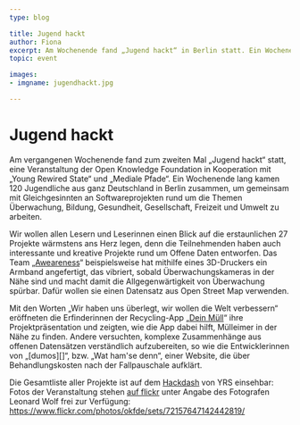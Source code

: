 ```yaml
---
type: blog

title: Jugend hackt
author: Fiona
excerpt: Am Wochenende fand „Jugend hackt“ in Berlin statt. Ein Wochenende lang programmierten, hackten und bastelten Jugendliche
topic: event

images:
- imgname: jugendhackt.jpg

---
```


# Jugend hackt

Am vergangenen Wochenende fand zum zweiten Mal „Jugend hackt“ statt, eine Veranstaltung der Open Knowledge Foundation in Kooperation mit „Young Rewired State“ und „Mediale Pfade“. Ein Wochenende lang kamen 120 Jugendliche aus ganz Deutschland in Berlin zusammen, um gemeinsam mit Gleichgesinnten an Softwareprojekten rund um die Themen Überwachung, Bildung, Gesundheit, Gesellschaft, Freizeit und Umwelt zu arbeiten.

Wir wollen allen Lesern und Leserinnen einen Blick auf die erstaunlichen 27 Projekte wärmstens ans Herz legen, denn die Teilnehmenden haben auch interessante und kreative Projekte rund um Offene Daten entworfen.
Das Team „[Aweareness][]“ beispielsweise hat mithilfe eines 3D-Druckers ein Armband angefertigt, das vibriert, sobald Überwachungskameras in der Nähe sind und macht damit die Allgegenwärtigkeit von Überwachung spürbar. Dafür wollen sie einen Datensatz aus Open Street Map verwenden.

Mit den Worten „Wir haben uns überlegt, wir wollen die Welt verbessern“ eröffneten die Erfinderinnen der Recycling-App „[Dein Müll][]“ ihre Projektpräsentation und zeigten, wie die App dabei hilft, Mülleimer in der Nähe zu finden. Andere versuchten, komplexe Zusammenhänge aus offenen Datensätzen verständlich aufzubereiten, so wie die Entwicklerinnen von „[dumos][]“, bzw. „Wat ham'se denn“, einer Website, die über Behandlungskosten nach der Fallpauschale aufklärt.

Die Gesamtliste aller Projekte ist auf dem [Hackdash][] von YRS einsehbar:
Fotos der Veranstaltung stehen [auf flickr][] unter Angabe des Fotografen Leonard Wolf frei zur Verfügung: https://www.flickr.com/photos/okfde/sets/72157647142442819/


[Aweareness]: http://awearness.github.io
[Dein Müll]: http://hacks.youngrewiredstate.org/events/jugendhackt/dein-mull-2
[Wat ham'se denn]: http://hacks.youngrewiredstate.org/events/jugendhackt/fallpauschale-2
[Hackdash]: http://hacks.youngrewiredstate.org/events/jugendhackt
[auf flickr]: https://www.flickr.com/photos/okfde/sets/72157647142442819/
